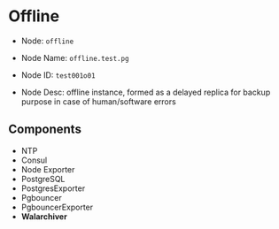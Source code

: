 # Offline

- Node: `offline`
- Node Name: `offline.test.pg`

- Node ID: `test001o01`

- Node Desc:  offline instance, formed as a delayed replica for backup purpose in case of human/software errors



## Components

- NTP
- Consul
- Node Exporter
- PostgreSQL
- PostgresExporter
- Pgbouncer
- PgbouncerExporter
- **Walarchiver**

